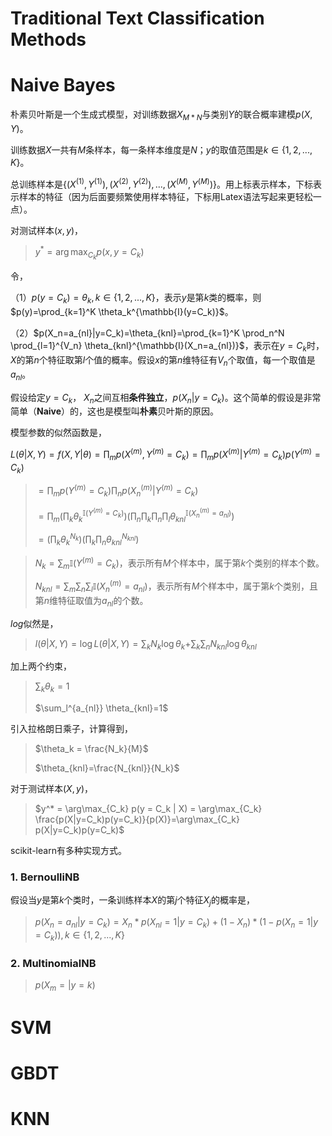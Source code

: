 # Traditional Text Classification Methods



# Naive Bayes

朴素贝叶斯是一个生成式模型，对训练数据$X_{M*N}$与类别$Y$的联合概率建模$p(X, Y)$。

训练数据$X$一共有$M$条样本，每一条样本维度是$N$；$y$的取值范围是$k\in \{1, 2, ..., K\}$。

总训练样本是$\{(X^{(1)}, Y^{(1)}), (X^{(2)}, Y^{(2)}), ..., (X^{(M)}, Y^{(M)})\}$。用上标表示样本，下标表示样本的特征（因为后面要频繁使用样本特征，下标用Latex语法写起来更轻松一点）。

对测试样本$(x, y)$，

> $y^* = \arg\max_{C_k}p(x, y=C_k)$

令，

（1）$p(y=C_k)=\theta_k, k \in \{1, 2, ..., K\}$，表示$y$是第$k$类的概率，则$p(y)=\prod_{k=1}^K \theta_k^{\mathbb{I}(y=C_k)}$。

（2）$p(X_n=a_{nl}|y=C_k)=\theta_{knl}=\prod_{k=1}^K \prod_n^N \prod_{l=1}^{V_n} \theta_{knl}^{\mathbb{I}(X_n=a_{nl})}$，表示在$y=C_k$时，$X$的第$n$个特征取第$l$个值的概率。假设$x$的第$n$维特征有$V_n$个取值，每一个取值是$a_{nl}$。

假设给定$y=C_k$， $X_n$之间互相**条件独立**，$p(X_n|y=C_k)$。这个简单的假设是非常简单（**Naive**）的，这也是模型叫**朴素**贝叶斯的原因。

模型参数的似然函数是，

$L(\theta|X,Y)=f(X,Y|\theta)=\prod_m p(X^{(m)},Y^{(m)}=C_k)=\prod_m p(X^{(m)}|Y^{(m)}=C_k)p(Y^{(m)}=C_k)$

> $=\prod_{m}p(Y^{(m)}=C_k)\prod_{n}p(X_n^{(m)}|Y^{(m)}=C_k)$
>
> $=\prod_m (\prod_k \theta_k^{\mathbb{I}(Y^{(m)}=C_k)})$$(\prod_n \prod_k \prod_n \prod_l \theta_{knl}^{\mathbb{I}(X_n^{(m)} = a_{nl})})$
>
> $=(\prod_k \theta_k^{N_k})$$(\prod_{k} \prod_{n} \theta_{knl}^{N_{knl}})$

> $N_k=\sum_m \mathbb{I}(Y^{(m)}=C_k)$，表示所有$M$个样本中，属于第$k$个类别的样本个数。
>
> $N_{knl}=\sum_m \sum_n \sum_l \mathbb{I}(X_n^{(m)}=a_{nl})$，表示所有$M$个样本中，属于第$k$个类别，且第$n$维特征取值为$a_{nl}$的个数。

$log$似然是，

> $l(\theta|X,Y)=\log L(\theta|X, Y)=\sum_k N_k \log \theta_k$$+\sum_k \sum_n N_{knl} \log \theta_{knl}$  

加上两个约束，

> $\sum_k \theta_k = 1$
>
> $\sum_l^{a_{nl}} \theta_{knl}=1$

引入拉格朗日乘子，计算得到，

> $\theta_k = \frac{N_k}{M}$
>
> $\theta_{knl}=\frac{N_{knl}}{N_k}$



对于测试样本$(X, y)$，

> $y^* = \arg\max_{C_k} p(y = C_k | X) = \arg\max_{C_k} \frac{p(X|y=C_k)p(y=C_k)}{p(X)}=\arg\max_{C_k} p(X|y=C_k)p(y=C_k)$



scikit-learn有多种实现方式。

### 1. BernoulliNB

假设当$y$是第$k$个类时，一条训练样本$X$的第$j$个特征$X_j$的概率是，

> $p(X_n=a_{nl}|y={C_k})= X_n * p(X_{nl}=1|y={C_k}) + (1-X_n) * (1 - p(X_n=1|y={C_k})),k\in\{1,2,...,K\}$

### 2. MultinomialNB

> $p(X_m=|y=k)$



# SVM



# GBDT

# KNN

